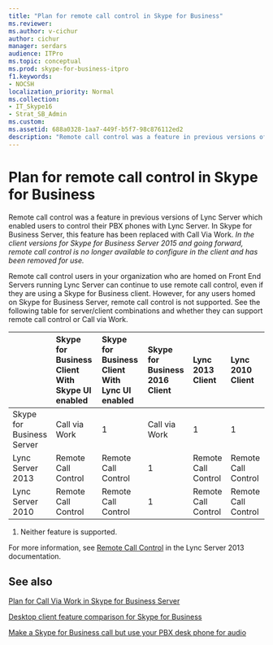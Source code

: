 ```yaml
---
title: "Plan for remote call control in Skype for Business"
ms.reviewer: 
ms.author: v-cichur
author: cichur
manager: serdars
audience: ITPro
ms.topic: conceptual
ms.prod: skype-for-business-itpro
f1.keywords:
- NOCSH
localization_priority: Normal
ms.collection: 
- IT_Skype16
- Strat_SB_Admin
ms.custom:
ms.assetid: 688a0328-1aa7-449f-b5f7-98c876112ed2
description: "Remote call control was a feature in previous versions of Lync Server which enabled users to control their PBX phones with Lync Server. In Skype for Business Server, this feature has been replaced with Call Via Work. In the client versions for Skype for Business Server 2015 and going forward, remote call control is no longer available to configure in the client and has been removed for use."
---
```


# Plan for remote call control in Skype for Business
 
Remote call control was a feature in previous versions of Lync Server which enabled users to control their PBX phones with Lync Server. In Skype for Business Server, this feature has been replaced with Call Via Work.  *In the client versions for Skype for Business Server 2015 and going forward, remote call control is no longer available to configure in the client and has been removed for use.* 
  
 Remote call control users in your organization who are homed on Front End Servers running Lync Server can continue to use remote call control, even if they are using a Skype for Business client. However, for any users homed on Skype for Business Server, remote call control is not supported. See the following table for server/client combinations and whether they can support remote call control or Call via Work.
  
||**Skype for Business Client With Skype UI enabled**|**Skype for Business Client With Lync UI enabled**|**Skype for Business 2016 Client**|**Lync 2013 Client**|**Lync 2010 Client**|
|:-----|:-----|:-----|:-----|:-----|:-----|
| Skype for Business Server <br/> |Call via Work  <br/> |1 <br/> |Call via Work  <br/> |1 <br/> |1 <br/> |
| Lync Server 2013 <br/> |Remote Call Control  <br/> |Remote Call Control  <br/> |1 <br/> |Remote Call Control  <br/> |Remote Call Control  <br/> |
| Lync Server 2010 <br/> |Remote Call Control  <br/> |Remote Call Control  <br/> |1 <br/> |Remote Call Control  <br/> |Remote Call Control  <br/> |
   
1. Neither feature is supported.
  
For more information, see [Remote Call Control](https://go.microsoft.com/fwlink/p/?LinkId=530208) in the Lync Server 2013 documentation.
  
## See also

[Plan for Call Via Work in Skype for Business Server](call-via-work.md)
  
[Desktop client feature comparison for Skype for Business](../../plan-your-deployment/clients-and-devices/desktop-feature-comparison.md)

[Make a Skype for Business call but use your PBX desk phone for audio](https://support.office.com/article/Make-a-Skype-for-Business-call-but-use-your-PBX-desk-phone-for-audio-6a316c11-a05e-460c-b969-32ff0ad848e6)


